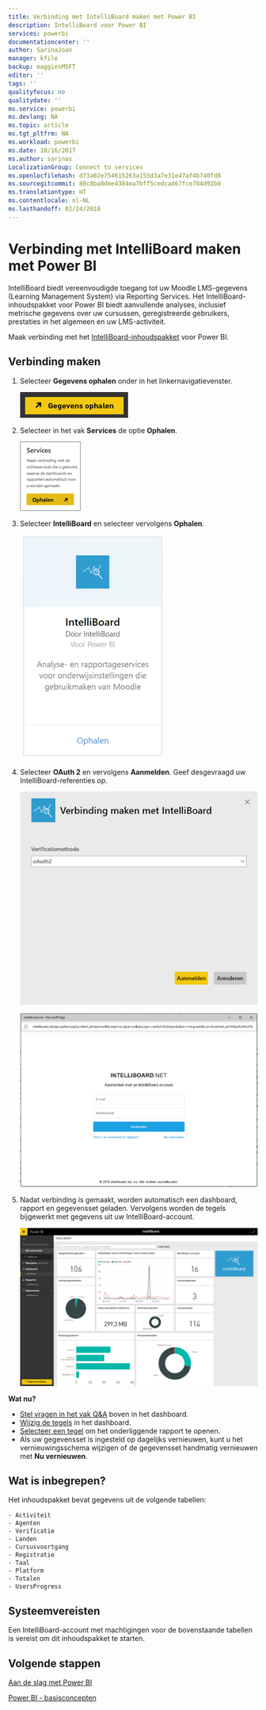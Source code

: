 ```yaml
---
title: Verbinding met IntelliBoard maken met Power BI
description: IntelliBoard voor Power BI
services: powerbi
documentationcenter: ''
author: SarinaJoan
manager: kfile
backup: maggiesMSFT
editor: ''
tags: ''
qualityfocus: no
qualitydate: ''
ms.service: powerbi
ms.devlang: NA
ms.topic: article
ms.tgt_pltfrm: NA
ms.workload: powerbi
ms.date: 10/16/2017
ms.author: sarinas
LocalizationGroup: Connect to services
ms.openlocfilehash: d73a02e754615263a155d3a7e31e47af4b740fd8
ms.sourcegitcommit: 88c8ba8dee4384ea7bff5cedcad67fce784d92b0
ms.translationtype: HT
ms.contentlocale: nl-NL
ms.lasthandoff: 02/24/2018
---
```

# <a name="connect-to-intelliboard-with-power-bi"></a>Verbinding met IntelliBoard maken met Power BI
IntelliBoard biedt vereenvoudigde toegang tot uw Moodle LMS-gegevens (Learning Management System) via Reporting Services. Het IntelliBoard-inhoudspakket voor Power BI biedt aanvullende analyses, inclusief metrische gegevens over uw cursussen, geregistreerde gebruikers, prestaties in het algemeen en uw LMS-activiteit.

Maak verbinding met het [IntelliBoard-inhoudspakket](https://app.powerbi.com/getdata/services/intelliboard) voor Power BI.

## <a name="how-to-connect"></a>Verbinding maken
1. Selecteer **Gegevens ophalen** onder in het linkernavigatievenster.  
   
    ![](media/service-connect-to-intelliboard/getdata.png)
2. Selecteer in het vak **Services** de optie **Ophalen**.  
   
    ![](media/service-connect-to-intelliboard/services.png)
3. Selecteer **IntelliBoard** en selecteer vervolgens **Ophalen**.  
   
    ![](media/service-connect-to-intelliboard/intelliboard.png)
4. Selecteer **OAuth 2** en vervolgens **Aanmelden**. Geef desgevraagd uw IntelliBoard-referenties op.
   
    ![](media/service-connect-to-intelliboard/creds.png)
   
    ![](media/service-connect-to-intelliboard/creds2.png)
5. Nadat verbinding is gemaakt, worden automatisch een dashboard, rapport en gegevensset geladen. Vervolgens worden de tegels bijgewerkt met gegevens uit uw IntelliBoard-account.
   
    ![](media/service-connect-to-intelliboard/dashboard.png)

**Wat nu?**

* [Stel vragen in het vak Q&A](power-bi-q-and-a.md) boven in het dashboard.
* [Wijzig de tegels](service-dashboard-edit-tile.md) in het dashboard.
* [Selecteer een tegel](service-dashboard-tiles.md) om het onderliggende rapport te openen.
* Als uw gegevensset is ingesteld op dagelijks vernieuwen, kunt u het vernieuwingsschema wijzigen of de gegevensset handmatig vernieuwen met **Nu vernieuwen**.

## <a name="whats-included"></a>Wat is inbegrepen?
Het inhoudspakket bevat gegevens uit de volgende tabellen:  

    - Activiteit  
    - Agenten  
    - Verificatie  
    - Landen  
    - Cursusvoortgang  
    - Registratie
    - Taal  
    - Platform  
    - Totalen  
    - UsersProgress    

## <a name="system-requirements"></a>Systeemvereisten
Een IntelliBoard-account met machtigingen voor de bovenstaande tabellen is vereist om dit inhoudspakket te starten.

## <a name="next-steps"></a>Volgende stappen
[Aan de slag met Power BI](service-get-started.md)

[Power BI - basisconcepten](service-basic-concepts.md)

